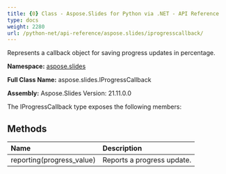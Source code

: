 ```yaml
---
title: {0} Class - Aspose.Slides for Python via .NET - API Reference
type: docs
weight: 2280
url: /python-net/api-reference/aspose.slides/iprogresscallback/
---
```


Represents a callback object for saving progress updates in percentage.

**Namespace:** [aspose.slides](/python-net/api-reference/aspose.slides/)

**Full Class Name:** aspose.slides.IProgressCallback

**Assembly:**  Aspose.Slides Version: 21.11.0.0

The IProgressCallback type exposes the following members:
## **Methods**
|**Name**|**Description**|
| :- | :- |
|reporting(progress_value)|Reports a progress update.|
